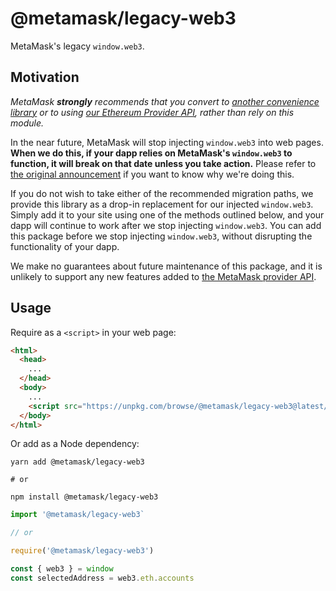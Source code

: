 # @metamask/legacy-web3

MetaMask's legacy `window.web3`.

## Motivation

_MetaMask **strongly** recommends that you convert to [another convenience library](https://www.npmjs.com/package/ethers) or to using [our Ethereum Provider API](https://docs.metamask.io/guide/ethereum-provider.html), rather than rely on this module._

In the near future, MetaMask will stop injecting `window.web3` into web pages.
**When we do this, if your dapp relies on MetaMask's `window.web3` to function, it will break on that date unless you take action.**
Please refer to [the original announcement](https://medium.com/metamask/no-longer-injecting-web3-js-4a899ad6e59e) if you want to know why we're doing this.

If you do not wish to take either of the recommended migration paths, we provide this library as a drop-in replacement for our injected `window.web3`.
Simply add it to your site using one of the methods outlined below, and your dapp will continue to work after we stop injecting `window.web3`.
You can add this package before we stop injecting `window.web3`, without disrupting the functionality of your dapp.

We make no guarantees about future maintenance of this package, and it is unlikely to support any new features added to [the MetaMask provider API](https://docs.metamask.io/guide/ethereum-provider.html).

## Usage

Require as a `<script>` in your web page:

```html
<html>
  <head>
    ...
  </head>
  <body>
    ...
    <script src="https://unpkg.com/browse/@metamask/legacy-web3@latest/dist/metamask.web3.min.js" defer></script>
  </body>
</html>
```

Or add as a Node dependency:

```shell
yarn add @metamask/legacy-web3

# or

npm install @metamask/legacy-web3
```

```javascript
import '@metamask/legacy-web3`

// or

require('@metamask/legacy-web3')

const { web3 } = window
const selectedAddress = web3.eth.accounts
```
